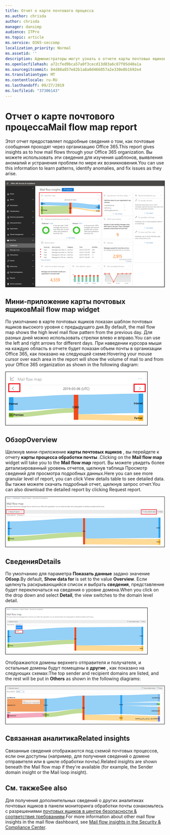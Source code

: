 ```yaml
---
title: Отчет о карте почтового процесса
ms.author: chrisda
author: chrisda
manager: dansimp
audience: ITPro
ms.topic: article
ms.service: O365-seccomp
localization_priority: Normal
ms.assetid: ''
description: Администраторы могут узнать о отчете карты почтовых ящиков в панели мониторинга "Управление почтовыми сообщениями" в центре безопасности & соответствия требованиям.
ms.openlocfilehash: a72cfed9bca57a0f3cecd13d83a6c87f05d40a1a
ms.sourcegitcommit: 84d88a857e82b1a8a0d466057a2e330e8b1692e4
ms.translationtype: MT
ms.contentlocale: ru-RU
ms.lasthandoff: 09/27/2019
ms.locfileid: "37306143"
---
```

# <a name="mail-flow-map-report"></a><span data-ttu-id="093e7-103">Отчет о карте почтового процесса</span><span class="sxs-lookup"><span data-stu-id="093e7-103">Mail flow map report</span></span>

<span data-ttu-id="093e7-104">Этот отчет предоставляет подробные сведения о том, как почтовые сообщения проходят через организацию Office 365.</span><span class="sxs-lookup"><span data-stu-id="093e7-104">This report gives insights as to how mail flows through your Office 365 organization.</span></span> <span data-ttu-id="093e7-105">Вы можете использовать эти сведения для изучения шаблонов, выявления аномалий и устранения проблем по мере их возникновения.</span><span class="sxs-lookup"><span data-stu-id="093e7-105">You can use this information to learn patterns, identify anomalies, and fix issues as they arise.</span></span>

![Отчет карты почтовых ящиков в панели мониторинга "Управление почтовыми сообщениями" в центре безопасности & соответствия требованиям](../media/mail-flow-map-selected.png)

## <a name="mail-flow-map-widget"></a><span data-ttu-id="093e7-107">Мини-приложение карты почтовых ящиков</span><span class="sxs-lookup"><span data-stu-id="093e7-107">Mail flow map widget</span></span>

<span data-ttu-id="093e7-108">По умолчанию в карте почтовых ящиков показан шаблон почтовых ящиков высокого уровня с предыдущего дня.</span><span class="sxs-lookup"><span data-stu-id="093e7-108">By default, the mail flow map shows the high level mail flow pattern from the previous day.</span></span> <span data-ttu-id="093e7-109">Для разных дней можно использовать стрелки влево и вправо.</span><span class="sxs-lookup"><span data-stu-id="093e7-109">You can use the left and right arrows for different days.</span></span> <span data-ttu-id="093e7-110">При наведении курсора мыши на каждую область в отчете будет показан объем почты в организации Office 365, как показано на следующей схеме:</span><span class="sxs-lookup"><span data-stu-id="093e7-110">Hovering your mouse cursor over each area in the report will show the volume of mail to and from your Office 365 organization as shown in the following diagram:</span></span>

![Стрелки влево и вправо в мини-приложении "карта процесса почты"](../media/mail-flow-map-widget.png)

## <a name="overview"></a><span data-ttu-id="093e7-112">Обзор</span><span class="sxs-lookup"><span data-stu-id="093e7-112">Overview</span></span>

<span data-ttu-id="093e7-113">Щелкнув мини-приложение **карты почтовых ящиков** , вы перейдете к отчету **карты процесса обработки почты** .</span><span class="sxs-lookup"><span data-stu-id="093e7-113">Clicking on the **Mail flow map** widget will take you to the **Mail flow map** report.</span></span> <span data-ttu-id="093e7-114">Вы можете увидеть более детализированный уровень отчетов, щелкнув таблица Просмотр сведений для просмотра подробных данных.</span><span class="sxs-lookup"><span data-stu-id="093e7-114">Here you can see more granular level of report, you can click View details table to see detailed data.</span></span> <span data-ttu-id="093e7-115">Вы также можете скачать подробный отчет, щелкнув запрос отчет.</span><span class="sxs-lookup"><span data-stu-id="093e7-115">You can also download the detailed report by clicking Request report.</span></span>

![Представление "Обзор" в отчете карты почтовых ящиков](../media/mail-flow-map-overview.png)

## <a name="details"></a><span data-ttu-id="093e7-117">Сведения</span><span class="sxs-lookup"><span data-stu-id="093e7-117">Details</span></span>

<span data-ttu-id="093e7-118">По умолчанию для параметра **Показать данные** задано значение **Обзор**.</span><span class="sxs-lookup"><span data-stu-id="093e7-118">By default, **Show data for** is set to the value **Overview**.</span></span> <span data-ttu-id="093e7-119">Если щелкнуть раскрывающийся список и выбрать **сведения**, представление будет переключаться на сведения о уровне домена.</span><span class="sxs-lookup"><span data-stu-id="093e7-119">When you click on the drop down and select **Detail**, the view switches to the domain level detail.</span></span>

![Выбор параметра "сведения в представлении" Показать данные для в обзоре в отчете карты почтовых ящиков "](../media/mail-flow-map-select-detail.png)

<span data-ttu-id="093e7-121">Отображаются домены верхнего отправителя и получателя, и остальные домены будут помещены в **другие** , как показано на следующих схемах:</span><span class="sxs-lookup"><span data-stu-id="093e7-121">The top sender and recipient domains are listed, and the rest will be put in **Others** as shown in the following diagrams:</span></span>

![Представление "сведения" в отчете о схеме почтового процесса](../media/mail-flow-map-detail.png)

## <a name="related-insights"></a><span data-ttu-id="093e7-123">Связанная аналитика</span><span class="sxs-lookup"><span data-stu-id="093e7-123">Related insights</span></span>

<span data-ttu-id="093e7-124">Связанные сведения отображаются под схемой почтовых процессов, если они доступны (например, для получения сведений о домене отправителя или в цикле обработки почты).</span><span class="sxs-lookup"><span data-stu-id="093e7-124">Related insights are shown beneath the Mail flow map if they're available (for example, the Sender domain insight or the Mail loop insight).</span></span>

## <a name="see-also"></a><span data-ttu-id="093e7-125">См. также</span><span class="sxs-lookup"><span data-stu-id="093e7-125">See also</span></span>

<span data-ttu-id="093e7-126">Для получения дополнительных сведений о других аналитиках почтовых ящиков в панели мониторинга обработки почты ознакомьтесь с разрешениями [почтовых ящиков в центре безопасности & соответствия требованиям](mail-flow-insights-v2.md).</span><span class="sxs-lookup"><span data-stu-id="093e7-126">For more information about other mail flow insights in the mail flow dashboard, see [Mail flow insights in the Security & Compliance Center](mail-flow-insights-v2.md).</span></span>